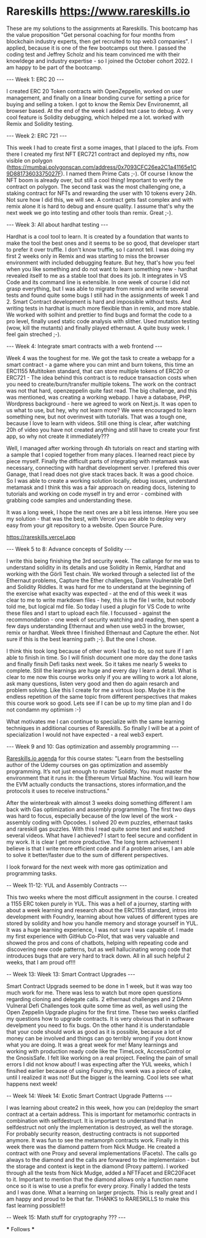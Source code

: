 # Rareskills https://www.rareskills.io

These are my solutions to the assignments at Rareskills. This bootcamp has the value proposition "Get personal coaching for four months from blockchain industry experts, then get recruited to top web3 companies". I applied, because it is one of the few bootcamps out there. I passed the coding test and Jeffrey Scholz and his team convinced me with their knowldege and industry expertise - so I joined the October cohort 2022. I am happy to be part of the bootcamp.

--- Week 1: ERC 20 ---

I created ERC 20 Token contracts with OpenZeppelin, worked on user management, and finally on a linear bonding curve for setting a price for buying and selling a token. I got to know the Remix Dev Environemnt, all browser based. At the end of the week I added test case to debug. A very cool feature is Solidity debugging, which helped me a lot.
worked with Remix and Solidity testing.

--- Week 2: ERC 721 ---

This week I had to create first a some images, that I placed to the ipfs. From there I created my first NFT ERC721 contract and deployed my nfts, now visible on polygon (https://mumbai.polygonscan.com/address/0x7093CFC26ea2C1a41165e1C9D88173603375027F). I named them Prime Cats ;-). Of course I know the NFT boom is already over, but still a cool thing! Important to verify the contract on polygon. The second task was the most challenging one, a staking contract for NFTs and rewarding the user with 10 tokens every 24h. Not sure how I did this, we will see. A contract gets fast complex and with remix alone it is hard to debug and ensure quality. I assume that's why the next week we go into testing and other tools than remix. Great ;-).

--- Week 3: All about hardhat testing ---

Hardhat is a cool tool to learn. It is created by a foundation that wants to make the tool the best ones and it seems to be so good, that developer start to prefer it over truffle. I don't know truffle, so I cannot tell. I was doing my first 2 weeks only in Remix and was starting to miss the browser environment with included debugging feature. But hey, that's how you feel when you like something and do not want to learn something new - hardhat revealed itself to me as a stable tool that does its job. It integrates in VS Code and its command line is extensible. In one week of course I did not grasp everything, but I was able to migrate from remix and write several tests and found quite some bugs I still had in the assignments of week 1 and 2. Smart Contract development is hard and impossible without tests. And writing tests in hardhat is much more flexible than in remix, and more stable. We worked with solhint and prettier to find bugs and format the code to a pro level, finally used static code analysis with slither. Used mutation testing (wow, kill the mutants) and finally played ethernaut. A quite busy week. I feel gain streched ;-).

--- Week 4: Integrate smart contracts with a web frontend ---

Week 4 was the toughest for me. We got the task to create a webapp for a smart contract - a game where you can mint and burn tokens, this time an ERC1155 Multitoken standard, that can store multiple tokens of ERC20 or ERC721 - The idea behind this contract is to reduce transaction costs when you need to create/burn/transfer multiple tokens. The work on the contract was not that hard, openzeppelin quite fast read. The big challenge, and this was mentioned, was creating a working webapp. I have a database, PHP, Wordpress background - here we agreed to work on Next.js. It was open to us what to use, but hey, why not learn more? We were encouraged to learn something new, but not overinvest with tutorials. That was a tough one, because I love to learn with videos. Still one thing is clear, after watching 20h of video you have not created anything and still have to create your first app, so why not create it immediately???

Well, I managed after working through 4h tutorials on react and starting with a sample that I copied together from many places. I learned react piece by piece myself. Finally the difficult parts of integrating with metamask was necessary, connecting with hardhat development server. I prefered this over Ganage, that I read does not give stack traces back. It was a good choice. So I was able to create a working solution locally, debug issues, understand metamask and I think this was a fair approach on reading docs, listening to tutorials and working on code myself in try and error - combined with grabbing code samples and understanding these.

It was a long week, I hope the next ones are a bit less intense. Here you see my solution - that was the best, with Vercel you are able to deploy very easy from your git repository to a website. Open Source Pure.

https://rareskills.vercel.app

--- Week 5 to 8: Advance concepts of Solidity ---

I write this being finishing the 3rd security week. The callange for me was to understand solidity in its details and use Solidity in Remix, Hardhat and working with the Görli Test chain. We worked through a selected list of the Ethernaut problems, Capture the Ether challenges, Damn Voulnerable Defi and Solidity Riddles. It was hard for me to understand at the beginning of the exercise what exaclty was expected - at the end of this week it was clear to me to write markdown files - hey, this is the file I write, but nobody told me, but logical md file. So today I used a plugin for VS Code to write these files and I start to upload each file. I focussed - against the recommondation - one week of security watching and reading, then spent a few days understanding Ethernaut and when use web3 in the browser, remix or hardhat. Week three I finished Ethernaut and Capture the ether. Not sure if this is the best learning path ;-). But the one I chose.

I think this took long because of other work I had to do, so not sure if I am able to finish in time. So I will finish document one more day the done tasks and finally finsih Defi tasks next week. So it takes me nearly 5 weeks to complete. Still the learnings are huge and every day I learn a detail. What is clear to me now this course works only if you are willing to work a lot alone, ask many questions, listen very good and then do again resarch and problem solving. Like this I create for me a virtous loop. Maybe it is the endless repetition of the same topic from different perspectives that makes this course work so good. Lets see if I can be up to my time plan and I do not condamn my optimism :-)

What motivates me I can continue to specialize with the same learning techniques in additional courses of Rareskills. So finally I will be at a point of specialization I would not have expected - a real web3 expert.

--- Week 9 and 10: Gas optimization and assembly programming ---

[Rareskills.io agenda](https://www.rareskills.io/solidity-bootcamp) for this course states:
"Learn from the bestselling author of the Udemy courses on gas optimization and assembly programming. It’s not just enough to master Solidity. You must master the environment that it runs in: the Ethereum Virtual Machine. You will learn how the EVM actually conducts the transactions, stores information,and the protocols it uses to receive instructions."

After the winterbreak with almost 3 weeks doing something different I am back with Gas optimization and assembly programming. The first two days was hard to focus, especially because of the low level of the work - assembly coding with Opcodes. I solved 20 evm puzzles, ethernaut tasks and rareskill gas puzzles. With this I read quite some text and watched several videos. What have I achieved? I start to feel secure and confident in my work. It is clear I get more productive. The long term achivement I believe is that I write more efficient code and if a problem arises, I am able to solve it better/faster due to the sum of different perspectives.

I look forward for the next week with more gas optimization and programming tasks.

-- Week 11-12: YUL and Assembly Contracts ---

This two weeks where the most difficult assignment in the course. I created a 1155 ERC token purely in YUL. This was a hell of a journey, starting with about a week learning and research about the ERC1155 standard, intros into development with Foundry, learning about how values of different types are stored by solidity and how you handle memory and storage yourself in YUL. It was a huge learning experience, I was not sure I was capable of. I made my first experience with GitHub Co-Pilot, that was very valuable and showed the pros and cons of chatbots, helping with repeating code and discovering new code patterns, but as well hallucinating wrong code that introduces bugs that are very hard to track down. All in all such helpful 2 weeks, that I am proud of!!!

-- Week 13: Week 13: Smart Contract Upgrades ---

Smart Contract Upgrads seemed to be done in 1 week, but it was way too much work for me. There was less to watch but more open questions regarding cloning and delegate calls. 2 ethernaut challenges and 2 DAmn Vulneral Defi Challenges took quite some time as well, as well using the Open Zeppelin Upgrade plugins for the first time. These two weeks clarified my questions how to upgrade contracts. It is very obvious that in software develpment you need to fix bugs. On the other hand it is understandable that your code should work as good as it is possible, because a lot of money can be involved and things can go terribly wrong if you dont know what you are doing. It was a great week for me! Many learnings and working with production ready code like the TimeLock, AccessControl or the GnosisSafe. I felt like working on a real project. Feeling the pain of small errors I did not know about! I was expecting after the YUL weeks, which I finsihed earlier because of using Foundry, this week was a piece of cake, until I realized it was not! But the bigger is the learning. Cool lets see what happens next week!

-- Week 14: Week 14: Exotic Smart Contract Upgrade Patterns ---

I was learning about create2 in this week, how you can (re)deploy the smart contract at a certain address. This is important for metamorhic contracts in combination with selfdestruct. It is important to understand that in selfdestruct not only the implementation is destroyed, as well the storage. For probably security reason, destructing contracts is not supported anymore. It was fun to see the metamorph contracts work. Finally in this week there was the diamond pattern from Nick Mudge. He created a contract with one Proxy and several implementations (Facets). The calls go always to the diamond and the calls are forwared to the implementaion - but the storage and context is kept in the diamond (Proxy pattern). I worked through all the tests from Nick Mudge, added a NFTFacet and ERC20Facet to it. Important to mention that the diamond allows only a function name once so it is wise to use a prefix for every proxy. Finally I added the tests and I was done. What a learning on larger projects. This is really great and I am happy and proud to be that far. THANKS to RARESKILLS to make this fast learning possible!!!

-- Week 15: Math stuff for cryptography ??? ---

**\*** Follows **\***
